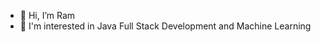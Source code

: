 - 👋 Hi, I’m Ram
- 👀 I'm interested in Java Full Stack Development and Machine Learning

<!---
rregmi1993/rregmi1993 is a ✨ special ✨ repository because its `README.md` (this file) appears on your GitHub profile.
You can click the Preview link to take a look at your changes.
--->
